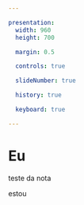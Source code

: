 ```yaml
---

presentation:
  width: 960
  height: 700

  margin: 0.5

  controls: true

  slideNumber: true

  history: true

  keyboard: true

---
```


<!-- slide  -->
# Eu
<!-- slide  -->
teste da nota
<!-- slide vertical=true -->
estou
